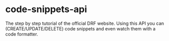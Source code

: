 # code-snippets-api
The step by step tutorial of the official DRF website.
Using this API you can (CREATE/UPDATE/DELETE) code snippets and even watch them with a code formatter.
